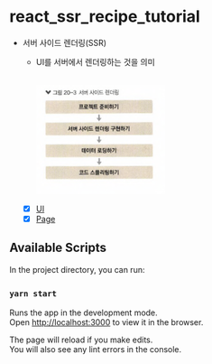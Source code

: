 # react_ssr_recipe_tutorial

- 서버 사이드 렌더링(SSR)

  - UI를 서버에서 렌더링하는 것을 의미

    <br>
    <img src="./public/ssr.png" width="50%" align="center" >
    <br><br>

  - [x] [UI](./src/components/)
  - [x] [Page](./src/pages/)

## Available Scripts

In the project directory, you can run:

### `yarn start`

Runs the app in the development mode.\
Open [http://localhost:3000](http://localhost:3000) to view it in the browser.

The page will reload if you make edits.\
You will also see any lint errors in the console.
